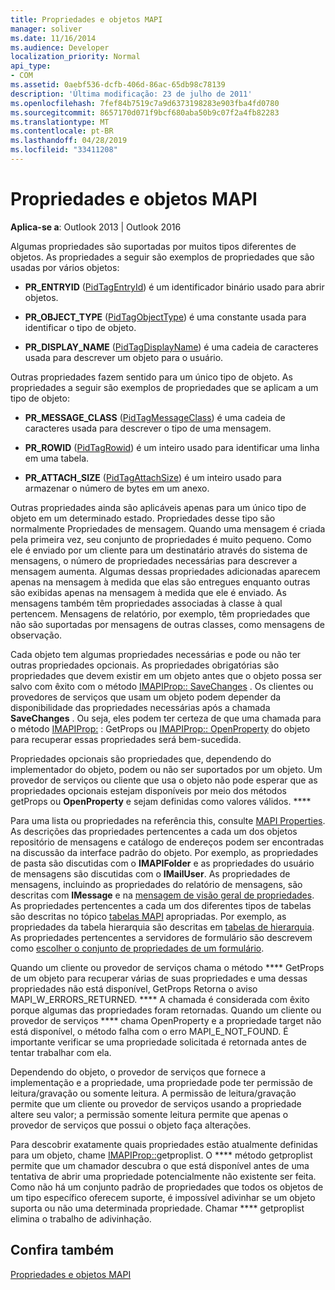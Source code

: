 ```yaml
---
title: Propriedades e objetos MAPI
manager: soliver
ms.date: 11/16/2014
ms.audience: Developer
localization_priority: Normal
api_type:
- COM
ms.assetid: 0aebf536-dcfb-406d-86ac-65db98c78139
description: 'Última modificação: 23 de julho de 2011'
ms.openlocfilehash: 7fef84b7519c7a9d6373198283e903fba4fd0780
ms.sourcegitcommit: 8657170d071f9bcf680aba50b9c07f2a4fb82283
ms.translationtype: MT
ms.contentlocale: pt-BR
ms.lasthandoff: 04/28/2019
ms.locfileid: "33411208"
---
```

# <a name="mapi-objects-and-properties"></a>Propriedades e objetos MAPI

  
  
**Aplica-se a**: Outlook 2013 | Outlook 2016 
  
Algumas propriedades são suportadas por muitos tipos diferentes de objetos. As propriedades a seguir são exemplos de propriedades que são usadas por vários objetos:
  
- **PR_ENTRYID** ([PidTagEntryId](pidtagentryid-canonical-property.md)) é um identificador binário usado para abrir objetos.
    
- **PR_OBJECT_TYPE** ([PidTagObjectType](pidtagobjecttype-canonical-property.md)) é uma constante usada para identificar o tipo de objeto.
    
- **PR_DISPLAY_NAME** ([PidTagDisplayName](pidtagdisplayname-canonical-property.md)) é uma cadeia de caracteres usada para descrever um objeto para o usuário.
    
Outras propriedades fazem sentido para um único tipo de objeto. As propriedades a seguir são exemplos de propriedades que se aplicam a um tipo de objeto:
  
- **PR_MESSAGE_CLASS** ([PidTagMessageClass](pidtagmessageclass-canonical-property.md)) é uma cadeia de caracteres usada para descrever o tipo de uma mensagem.
    
- **PR_ROWID** ([PidTagRowid](pidtagrowid-canonical-property.md)) é um inteiro usado para identificar uma linha em uma tabela.
    
- **PR_ATTACH_SIZE** ([PidTagAttachSize](pidtagattachsize-canonical-property.md)) é um inteiro usado para armazenar o número de bytes em um anexo.
    
Outras propriedades ainda são aplicáveis apenas para um único tipo de objeto em um determinado estado. Propriedades desse tipo são normalmente Propriedades de mensagem. Quando uma mensagem é criada pela primeira vez, seu conjunto de propriedades é muito pequeno. Como ele é enviado por um cliente para um destinatário através do sistema de mensagens, o número de propriedades necessárias para descrever a mensagem aumenta. Algumas dessas propriedades adicionadas aparecem apenas na mensagem à medida que elas são entregues enquanto outras são exibidas apenas na mensagem à medida que ele é enviado. As mensagens também têm propriedades associadas à classe à qual pertencem. Mensagens de relatório, por exemplo, têm propriedades que não são suportadas por mensagens de outras classes, como mensagens de observação. 
  
Cada objeto tem algumas propriedades necessárias e pode ou não ter outras propriedades opcionais. As propriedades obrigatórias são propriedades que devem existir em um objeto antes que o objeto possa ser salvo com êxito com o método [IMAPIProp:: SaveChanges](imapiprop-savechanges.md) . Os clientes ou provedores de serviços que usam um objeto podem depender da disponibilidade das propriedades necessárias após a chamada **SaveChanges** . Ou seja, eles podem ter certeza de que uma chamada para o método [IMAPIProp:](imapiprop-getprops.md) : GetProps ou [IMAPIProp:: OpenProperty](imapiprop-openproperty.md) do objeto para recuperar essas propriedades será bem-sucedida. 
  
Propriedades opcionais são propriedades que, dependendo do implementador do objeto, podem ou não ser suportados por um objeto. Um provedor de serviços ou cliente que usa o objeto não pode esperar que as propriedades opcionais estejam disponíveis por meio dos métodos getProps ou **OpenProperty** e sejam definidas como valores válidos. **** 
  
Para uma lista ou propriedades na referência this, consulte [MAPI Properties](mapi-properties.md). As descrições das propriedades pertencentes a cada um dos objetos repositório de mensagens e catálogo de endereços podem ser encontradas na discussão da interface padrão do objeto. Por exemplo, as propriedades de pasta são discutidas com o **IMAPIFolder** e as propriedades do usuário de mensagens são discutidas com o **IMailUser**. As propriedades de mensagens, incluindo as propriedades do relatório de mensagens, são descritas com **IMessage** e na [mensagem de visão geral de propriedades](message-properties-overview.md). As propriedades pertencentes a cada um dos diferentes tipos de tabelas são descritas no tópico [tabelas MAPI](mapi-tables.md) apropriadas. Por exemplo, as propriedades da tabela hierarquia são descritas em [tabelas de hierarquia](hierarchy-tables.md). As propriedades pertencentes a servidores de formulário são descrevem como [escolher o conjunto de propriedades de um formulário](choosing-a-form-s-property-set.md).
  
Quando um cliente ou provedor de serviços chama o método **** GetProps de um objeto para recuperar várias de suas propriedades e uma dessas propriedades não está disponível, GetProps Retorna o aviso MAPI_W_ERRORS_RETURNED. **** A chamada é considerada com êxito porque algumas das propriedades foram retornadas. Quando um cliente ou provedor de serviços **** chama OpenProperty e a propriedade target não está disponível, o método falha com o erro MAPI_E_NOT_FOUND. É importante verificar se uma propriedade solicitada é retornada antes de tentar trabalhar com ela. 
  
Dependendo do objeto, o provedor de serviços que fornece a implementação e a propriedade, uma propriedade pode ter permissão de leitura/gravação ou somente leitura. A permissão de leitura/gravação permite que um cliente ou provedor de serviços usando a propriedade altere seu valor; a permissão somente leitura permite que apenas o provedor de serviços que possui o objeto faça alterações. 
  
Para descobrir exatamente quais propriedades estão atualmente definidas para um objeto, chame [IMAPIProp::](imapiprop-getproplist.md)getproplist. O **** método getproplist permite que um chamador descubra o que está disponível antes de uma tentativa de abrir uma propriedade potencialmente não existente ser feita. Como não há um conjunto padrão de propriedades que todos os objetos de um tipo específico oferecem suporte, é impossível adivinhar se um objeto suporta ou não uma determinada propriedade. Chamar **** getproplist elimina o trabalho de adivinhação. 
  
## <a name="see-also"></a>Confira também



[Propriedades e objetos MAPI](mapi-objects-and-properties.md)

